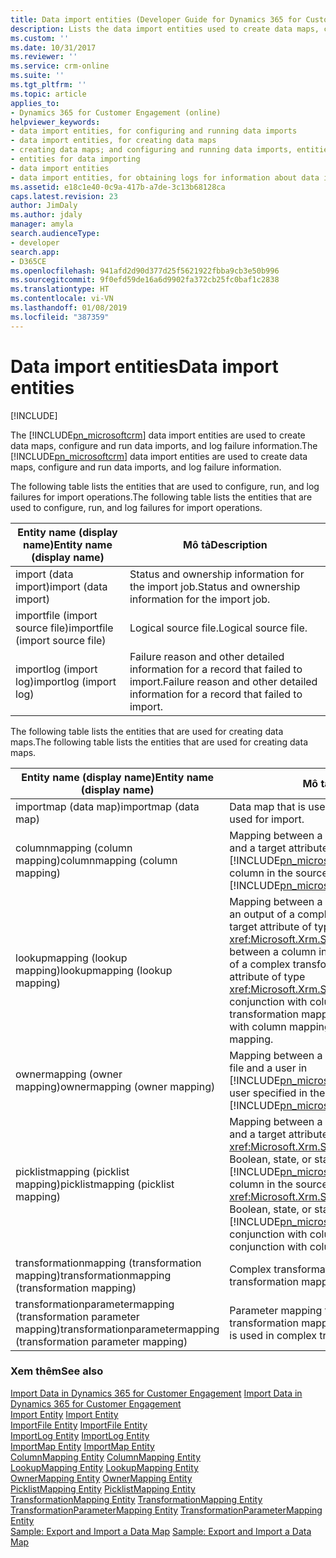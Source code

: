 ```yaml
---
title: Data import entities (Developer Guide for Dynamics 365 for Customer Engagement) | MicrosoftDocs
description: Lists the data import entities used to create data maps, configure and run data imports, and log failure information.
ms.custom: ''
ms.date: 10/31/2017
ms.reviewer: ''
ms.service: crm-online
ms.suite: ''
ms.tgt_pltfrm: ''
ms.topic: article
applies_to:
- Dynamics 365 for Customer Engagement (online)
helpviewer_keywords:
- data import entities, for configuring and running data imports
- data import entities, for creating data maps
- creating data maps; and configuring and running data imports, entities for
- entities for data importing
- data import entities
- data import entities, for obtaining logs for information about data import failures
ms.assetid: e18c1e40-0c9a-417b-a7de-3c13b68128ca
caps.latest.revision: 23
author: JimDaly
ms.author: jdaly
manager: amyla
search.audienceType:
- developer
search.app:
- D365CE
ms.openlocfilehash: 941afd2d90d377d25f5621922fbba9cb3e50b996
ms.sourcegitcommit: 9f0efd59de16a6d9902fa372cb25fc0baf1c2838
ms.translationtype: HT
ms.contentlocale: vi-VN
ms.lasthandoff: 01/08/2019
ms.locfileid: "387359"
---
```

# <a name="data-import-entities"></a><span data-ttu-id="93636-103">Data import entities</span><span class="sxs-lookup"><span data-stu-id="93636-103">Data import entities</span></span>

[!INCLUDE[](../includes/cc_applies_to_update_9_0_0.md)]

<span data-ttu-id="93636-104">The [!INCLUDE[pn_microsoftcrm](../includes/pn-microsoftcrm.md)] data import entities are used to create data maps, configure and run data imports, and log failure information.</span><span class="sxs-lookup"><span data-stu-id="93636-104">The [!INCLUDE[pn_microsoftcrm](../includes/pn-microsoftcrm.md)] data import entities are used to create data maps, configure and run data imports, and log failure information.</span></span>  

 <span data-ttu-id="93636-105">The following table lists the entities that are used to configure, run, and log failures for import operations.</span><span class="sxs-lookup"><span data-stu-id="93636-105">The following table lists the entities that are used to configure, run, and log failures for import operations.</span></span>  

|<span data-ttu-id="93636-106">Entity name (display name)</span><span class="sxs-lookup"><span data-stu-id="93636-106">Entity name (display name)</span></span>|<span data-ttu-id="93636-107">Mô tả</span><span class="sxs-lookup"><span data-stu-id="93636-107">Description</span></span>|  
|----------------------------------|-----------------|  
|<span data-ttu-id="93636-108">import (data import)</span><span class="sxs-lookup"><span data-stu-id="93636-108">import (data import)</span></span>|<span data-ttu-id="93636-109">Status and ownership information for the import job.</span><span class="sxs-lookup"><span data-stu-id="93636-109">Status and ownership information for the import job.</span></span>|  
|<span data-ttu-id="93636-110">importfile (import source file)</span><span class="sxs-lookup"><span data-stu-id="93636-110">importfile (import source file)</span></span>|<span data-ttu-id="93636-111">Logical source file.</span><span class="sxs-lookup"><span data-stu-id="93636-111">Logical source file.</span></span>|  
|<span data-ttu-id="93636-112">importlog (import log)</span><span class="sxs-lookup"><span data-stu-id="93636-112">importlog (import log)</span></span>|<span data-ttu-id="93636-113">Failure reason and other detailed information for a record that failed to import.</span><span class="sxs-lookup"><span data-stu-id="93636-113">Failure reason and other detailed information for a record that failed to import.</span></span>|  

 <span data-ttu-id="93636-114">The following table lists the entities that are used for creating data maps.</span><span class="sxs-lookup"><span data-stu-id="93636-114">The following table lists the entities that are used for creating data maps.</span></span>  


|                    <span data-ttu-id="93636-115">Entity name (display name)</span><span class="sxs-lookup"><span data-stu-id="93636-115">Entity name (display name)</span></span>                     |                                                                                                                      <span data-ttu-id="93636-116">Mô tả</span><span class="sxs-lookup"><span data-stu-id="93636-116">Description</span></span>                                                                                                                       |
|-------------------------------------------------------------------|--------------------------------------------------------------------------------------------------------------------------------------------------------------------------------------------------------------------------------------------------------|
|                       <span data-ttu-id="93636-117">importmap (data map)</span><span class="sxs-lookup"><span data-stu-id="93636-117">importmap (data map)</span></span>                        |                                                                                                           <span data-ttu-id="93636-118">Data map that is used for import.</span><span class="sxs-lookup"><span data-stu-id="93636-118">Data map that is used for import.</span></span>                                                                                                            |
|                  <span data-ttu-id="93636-119">columnmapping (column mapping)</span><span class="sxs-lookup"><span data-stu-id="93636-119">columnmapping (column mapping)</span></span>                   |                                                           <span data-ttu-id="93636-120">Mapping between a column in the source file and a target attribute in [!INCLUDE[pn_microsoftcrm](../includes/pn-microsoftcrm.md)].</span><span class="sxs-lookup"><span data-stu-id="93636-120">Mapping between a column in the source file and a target attribute in [!INCLUDE[pn_microsoftcrm](../includes/pn-microsoftcrm.md)].</span></span>                                                           |
|                  <span data-ttu-id="93636-121">lookupmapping (lookup mapping)</span><span class="sxs-lookup"><span data-stu-id="93636-121">lookupmapping (lookup mapping)</span></span>                   |       <span data-ttu-id="93636-122">Mapping between a column in the source file, or an output of a complex transformation and a target attribute of type <xref:Microsoft.Xrm.Sdk.EntityReference>.</span><span class="sxs-lookup"><span data-stu-id="93636-122">Mapping between a column in the source file, or an output of a complex transformation and a target attribute of type <xref:Microsoft.Xrm.Sdk.EntityReference>.</span></span> <span data-ttu-id="93636-123">Used in conjunction with column mapping or complex transformation mapping.</span><span class="sxs-lookup"><span data-stu-id="93636-123">Used in conjunction with column mapping or complex transformation mapping.</span></span>        |
|                   <span data-ttu-id="93636-124">ownermapping (owner mapping)</span><span class="sxs-lookup"><span data-stu-id="93636-124">ownermapping (owner mapping)</span></span>                    |                                                             <span data-ttu-id="93636-125">Mapping between a user specified in the source file and a user in [!INCLUDE[pn_microsoftcrm](../includes/pn-microsoftcrm.md)].</span><span class="sxs-lookup"><span data-stu-id="93636-125">Mapping between a user specified in the source file and a user in [!INCLUDE[pn_microsoftcrm](../includes/pn-microsoftcrm.md)].</span></span>                                                             |
|                <span data-ttu-id="93636-126">picklistmapping (picklist mapping)</span><span class="sxs-lookup"><span data-stu-id="93636-126">picklistmapping (picklist mapping)</span></span>                 | <span data-ttu-id="93636-127">Mapping between a column in the source file and a target attribute of <xref:Microsoft.Xrm.Sdk.OptionSetValue>, Boolean, state, or status type in [!INCLUDE[pn_microsoftcrm](../includes/pn-microsoftcrm.md)].</span><span class="sxs-lookup"><span data-stu-id="93636-127">Mapping between a column in the source file and a target attribute of <xref:Microsoft.Xrm.Sdk.OptionSetValue>, Boolean, state, or status type in [!INCLUDE[pn_microsoftcrm](../includes/pn-microsoftcrm.md)].</span></span> <span data-ttu-id="93636-128">Used in conjunction with column mapping.</span><span class="sxs-lookup"><span data-stu-id="93636-128">Used in conjunction with column mapping.</span></span> |
|          <span data-ttu-id="93636-129">transformationmapping (transformation mapping)</span><span class="sxs-lookup"><span data-stu-id="93636-129">transformationmapping (transformation mapping)</span></span>           |                                                                                                            <span data-ttu-id="93636-130">Complex transformation mapping.</span><span class="sxs-lookup"><span data-stu-id="93636-130">Complex transformation mapping.</span></span>                                                                                                             |
| <span data-ttu-id="93636-131">transformationparametermapping (transformation parameter mapping)</span><span class="sxs-lookup"><span data-stu-id="93636-131">transformationparametermapping (transformation parameter mapping)</span></span> |                                                                                           <span data-ttu-id="93636-132">Parameter mapping that is used in complex transformation mapping.</span><span class="sxs-lookup"><span data-stu-id="93636-132">Parameter mapping that is used in complex transformation mapping.</span></span>                                                                                            |

### <a name="see-also"></a><span data-ttu-id="93636-133">Xem thêm</span><span class="sxs-lookup"><span data-stu-id="93636-133">See also</span></span>  
 <span data-ttu-id="93636-134">[Import Data in Dynamics 365 for Customer Engagement](import-data.md) </span><span class="sxs-lookup"><span data-stu-id="93636-134">[Import Data in Dynamics 365 for Customer Engagement](import-data.md) </span></span>  
 <span data-ttu-id="93636-135">[Import Entity](entities/import.md) </span><span class="sxs-lookup"><span data-stu-id="93636-135">[Import Entity](entities/import.md) </span></span>  
 <span data-ttu-id="93636-136">[ImportFile Entity](entities/importfile.md) </span><span class="sxs-lookup"><span data-stu-id="93636-136">[ImportFile Entity](entities/importfile.md) </span></span>  
 <span data-ttu-id="93636-137">[ImportLog Entity](entities/importlog.md) </span><span class="sxs-lookup"><span data-stu-id="93636-137">[ImportLog Entity](entities/importlog.md) </span></span>  
 <span data-ttu-id="93636-138">[ImportMap Entity](entities/importmap.md) </span><span class="sxs-lookup"><span data-stu-id="93636-138">[ImportMap Entity](entities/importmap.md) </span></span>  
 <span data-ttu-id="93636-139"><!-- jdaly These links will have content when we re-gen docs after bug 689487 is checked in. START --> [ColumnMapping Entity](entities/columnmapping.md) </span><span class="sxs-lookup"><span data-stu-id="93636-139"><!-- jdaly These links will have content when we re-gen docs after bug 689487 is checked in. START --> [ColumnMapping Entity](entities/columnmapping.md) </span></span>  
 <span data-ttu-id="93636-140">[LookupMapping Entity](entities/lookupmapping.md) </span><span class="sxs-lookup"><span data-stu-id="93636-140">[LookupMapping Entity](entities/lookupmapping.md) </span></span>  
 <span data-ttu-id="93636-141">[OwnerMapping Entity](entities/ownermapping.md) </span><span class="sxs-lookup"><span data-stu-id="93636-141">[OwnerMapping Entity](entities/ownermapping.md) </span></span>  
 <span data-ttu-id="93636-142">[PicklistMapping Entity](entities/picklistmapping.md) </span><span class="sxs-lookup"><span data-stu-id="93636-142">[PicklistMapping Entity](entities/picklistmapping.md) </span></span>  
 <span data-ttu-id="93636-143">[TransformationMapping Entity](entities/transformationmapping.md)  </span><span class="sxs-lookup"><span data-stu-id="93636-143">[TransformationMapping Entity](entities/transformationmapping.md)  </span></span>  
 <span data-ttu-id="93636-144">[TransformationParameterMapping Entity](entities/transformationparametermapping.md) </span><span class="sxs-lookup"><span data-stu-id="93636-144">[TransformationParameterMapping Entity](entities/transformationparametermapping.md) </span></span>  
 <span data-ttu-id="93636-145"><!-- jdaly These links will have content  when we re-gen docs after bug 689487 is checked in. END --> [Sample: Export and Import a Data Map](sample-export-import-data-map.md)</span><span class="sxs-lookup"><span data-stu-id="93636-145"><!-- jdaly These links will have content  when we re-gen docs after bug 689487 is checked in. END --> [Sample: Export and Import a Data Map](sample-export-import-data-map.md)</span></span>   
